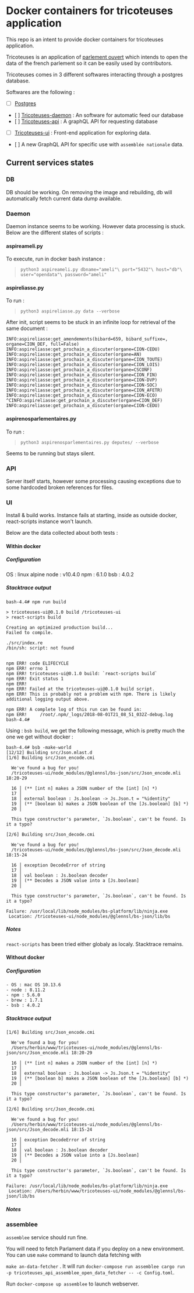 # Docker containers for tricoteuses application

This repo is an intent to provide docker containers for tricoteuses application. 

Tricoteuses is an application of [parlement ouvert](https://framagit.org/parlement-ouvert) which intends to open the data of the french parlement so it can be easily used by contributors. 

Tricoteuses comes in 3 different softwares interacting through a postgres database. 

Softwares are the following :
 - [ ] [Postgres]()
 - [ ] [Tricoteuses-daemon](https://framagit.org/parlement-ouvert/tricoteuses-daemon) : An software for automatic feed our database
 - [ ] [Tricoteuses-api](https://framagit.org/parlement-ouvert/tricoteuses-api) : A graphQL API for requesting database
 - [ ] [Tricoteuses-ui](https://framagit.org/parlement-ouvert/tricoteuses-ui) : Front-end application for exploring data. 
 - [ ] A new GraphQL API for specific use with `assemblée nationale` data.

## Current services states

### DB 

DB should be working. On removing the image and rebuilding, db will automatically fetch current data dump available.

### Daemon

Daemon instance seems to be working. However data processing is stuck. Below are the different states of scripts : 

#### aspireameli.py 

To execute, run in docker bash instance : 
> `python3 aspireameli.py dbname="ameli"\ port="5432"\ host="db"\ user="opendata"\ password="ameli"`


#### aspireliasse.py 

To run : 

>`python3 aspireliasse.py data --verbose`

After init, script seems to be stuck in an infinite loop for retrieval of the same document : 

````
INFO:aspireliasse:get_amendements(bibard=659, bibard_suffixe=, organe=CION_DEF, full=False)
INFO:aspireliasse:get_prochain_a_discuter(organe=CION-CEDU)
INFO:aspireliasse:get_prochain_a_discuter(organe=AN)
INFO:aspireliasse:get_prochain_a_discuter(organe=CION_TOUTE)
INFO:aspireliasse:get_prochain_a_discuter(organe=CION_LOIS)
INFO:aspireliasse:get_prochain_a_discuter(organe=CSCONF)
INFO:aspireliasse:get_prochain_a_discuter(organe=CION_FIN)
INFO:aspireliasse:get_prochain_a_discuter(organe=CION-DVP)
INFO:aspireliasse:get_prochain_a_discuter(organe=CION-SOC)
INFO:aspireliasse:get_prochain_a_discuter(organe=CION_AFETR)
INFO:aspireliasse:get_prochain_a_discuter(organe=CION-ECO)
^CINFO:aspireliasse:get_prochain_a_discuter(organe=CION_DEF)
INFO:aspireliasse:get_prochain_a_discuter(organe=CION-CEDU)
````

#### aspirenosparlementaires.py

To run : 

>`python3 aspirenosparlementaires.py deputes/ --verbose`

Seems to be running but stays silent. 

### API

Server itself starts, however some processing causing exceptions due to some hardcoded broken references for files.


### UI

Install & build works. Instance fails at starting, inside as outside docker, react-scripts instance won't launch. 

Below are the data collected about both tests : 


#### Within docker ####

##### Configuration #####

OS : linux alpine
node : v10.4.0
npm : 6.1.0
bsb : 4.0.2

##### Stacktrace output #####

```
bash-4.4# npm run build

> tricoteuses-ui@0.1.0 build /tricoteuses-ui
> react-scripts build

Creating an optimized production build...
Failed to compile.

./src/index.re
/bin/sh: script: not found


npm ERR! code ELIFECYCLE
npm ERR! errno 1
npm ERR! tricoteuses-ui@0.1.0 build: `react-scripts build`
npm ERR! Exit status 1
npm ERR! 
npm ERR! Failed at the tricoteuses-ui@0.1.0 build script.
npm ERR! This is probably not a problem with npm. There is likely additional logging output above.

npm ERR! A complete log of this run can be found in:
npm ERR!     /root/.npm/_logs/2018-08-01T21_08_51_032Z-debug.log
bash-4.4# 
```

Using : `bsb build`, we get the following message, which is pretty much the one we get without docker : 

```
bash-4.4# bsb -make-world
[12/12] Building src/Json.mlast.d
[1/6] Building src/Json_encode.cmi

  We've found a bug for you!
  /tricoteuses-ui/node_modules/@glennsl/bs-json/src/Json_encode.mli 18:20-29
  
  16 │ (** [int n] makes a JSON number of the [int] [n] *)
  17 │ 
  18 │ external boolean : Js.boolean -> Js.Json.t = "%identity" 
  19 │ (** [boolean b] makes a JSON boolean of the [Js.boolean] [b] *)
  20 │ 
  
  This type constructor's parameter, `Js.boolean`, can't be found. Is it a typo?
  
[2/6] Building src/Json_decode.cmi

  We've found a bug for you!
  /tricoteuses-ui/node_modules/@glennsl/bs-json/src/Json_decode.mli 18:15-24
  
  16 │ exception DecodeError of string
  17 │ 
  18 │ val boolean : Js.boolean decoder
  19 │ (** Decodes a JSON value into a [Js.boolean]
  20 │     
  
  This type constructor's parameter, `Js.boolean`, can't be found. Is it a typo?
  
Failure: /usr/local/lib/node_modules/bs-platform/lib/ninja.exe 
 Location: /tricoteuses-ui/node_modules/@glennsl/bs-json/lib/bs
```

##### Notes #####

`react-scripts` has been tried either globaly as localy. Stacktrace remains. 

#### Without docker ####

##### Configuration #####

```
- OS : mac OS 10.13.6
- node : 8.11.2
- npm : 5.6.0
- brew : 1.7.1
- bsb : 4.0.2
``` 

##### Stacktrace output #####

```
[1/6] Building src/Json_encode.cmi

  We've found a bug for you!
  /Users/herbin/www/tricoteuses-ui/node_modules/@glennsl/bs-json/src/Json_encode.mli 18:20-29
  
  16 │ (** [int n] makes a JSON number of the [int] [n] *)
  17 │ 
  18 │ external boolean : Js.boolean -> Js.Json.t = "%identity" 
  19 │ (** [boolean b] makes a JSON boolean of the [Js.boolean] [b] *)
  20 │ 
  
  This type constructor's parameter, `Js.boolean`, can't be found. Is it a typo?
  
[2/6] Building src/Json_decode.cmi

  We've found a bug for you!
  /Users/herbin/www/tricoteuses-ui/node_modules/@glennsl/bs-json/src/Json_decode.mli 18:15-24
  
  16 │ exception DecodeError of string
  17 │ 
  18 │ val boolean : Js.boolean decoder
  19 │ (** Decodes a JSON value into a [Js.boolean]
  20 │     
  
  This type constructor's parameter, `Js.boolean`, can't be found. Is it a typo?
  
Failure: /usr/local/lib/node_modules/bs-platform/lib/ninja.exe 
 Location: /Users/herbin/www/tricoteuses-ui/node_modules/@glennsl/bs-json/lib/bs
 ```


##### Notes #####

### assemblee

`assemblee` service should run fine. 

You will need to fetch Parlament data if you deploy on a new environment. You can use `make` command to launch data fetching with 

`make an-data-fetcher` . It will run `docker-compose run assemblee cargo run -p tricoteuses_api_assemblee_open_data_fetcher -- -c Config.toml`.

Run `docker-compose up assemblee` to launch webserver. 
